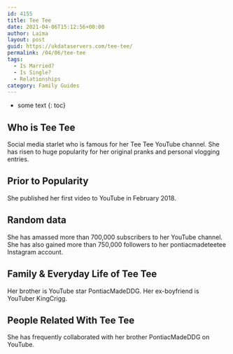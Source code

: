 ```yaml
---
id: 4155
title: Tee Tee
date: 2021-04-06T15:12:56+00:00
author: Laima
layout: post
guid: https://ukdataservers.com/tee-tee/
permalink: /04/06/tee-tee
tags:
  - Is Married?
  - Is Single?
  - Relationships
category: Family Guides
---
```


* some text
{: toc}


## Who is Tee Tee
                  
                  
                  
Social media starlet who is famous for her Tee Tee YouTube channel. She has risen to huge popularity for her original pranks and personal vlogging entries. 
                  
              
            
              
            
                
                
                
## Prior to Popularity
                  
                  
                  
She published her first video to YouTube in February 2018. 
                  
              
            
              
            
                
                
                
## Random data
                  
                  
                  
She has amassed more than 700,000 subscribers to her YouTube channel. She has also gained more than 750,000 followers to her pontiacmadeteetee Instagram account. 
                  
              
            
              
            
                
                
                
## Family & Everyday Life of Tee Tee
                  
                  
                  
Her brother is YouTube star PontiacMadeDDG. Her ex-boyfriend is YouTuber KingCrigg.
                  
              
            
              
            
                
                
                
## People Related With Tee Tee
                  
                  
                  
She has frequently collaborated with her brother PontiacMadeDDG on YouTube. 
                  
              
            
              
            
                
              
            
              
              
            
            
              
            
          
          
          